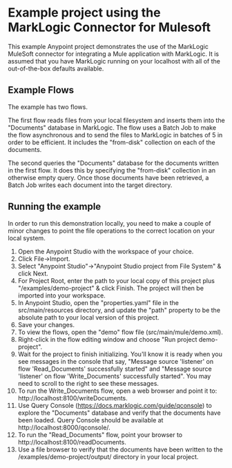 # Example project using the MarkLogic Connector for Mulesoft

This example Anypoint project demonstrates the use of the MarkLogic MuleSoft connector for integrating a Mule
application with MarkLogic. It is assumed that you have MarkLogic running on your localhost with all of the
out-of-the-box defaults available.

## Example Flows
The example has two flows.

The first flow reads files from your local filesystem and inserts them into the "Documents" database in
MarkLogic. The flow uses a Batch Job to make the flow asynchronous and to send the files to MarkLogic in
batches of 5 in order to be efficient. It includes the "from-disk" collection on each of the documents.

The second queries the "Documents" database for the documents written in the first flow. It does this by
specifying the "from-disk" collection in an otherwise empty query. Once those documents have been retrieved,
a Batch Job writes each document into the target directory.

## Running the example
In order to run this demonstration locally, you need to make a couple of minor changes to point the file
operations to the correct location on your local system.

1. Open the Anypoint Studio with the workspace of your choice.
2. Click File->Import.
3. Select "Anypoint Studio"->"Anypoint Studio project from File System" & click Next.
4. For Project Root, enter the path to your local copy of this project plus "/examples/demo-project" & click Finish.
The project will then be imported into your workspace.
5. In Anypoint Studio, open the "properties.yaml" file in the src/main/resources directory, and update the "path" property
to be the absolute path to your local version of this project.
6. Save your changes.
7. To view the flows, open the "demo" flow file (src/main/mule/demo.xml).
8. Right-click in the flow editing window and choose "Run project demo-project".
9. Wait for the project to finish initializing. You'll know it is ready when you see messages in the console that
say, "Message source 'listener' on flow 'Read_Documents' successfully started" and
"Message source 'listener' on flow 'Write_Documents' successfully started". You may need to scroll to the right to see
these messages.
10. To run the Write_Documents flow, open a web browser and point it to: http://localhost:8100/writeDocuments.
11. Use Query Console (https://docs.marklogic.com/guide/qconsole) to explore the "Documents" database and verify that the
documents have been loaded. Query Console should be available at http://localhost:8000/qconsole/.
12. To run the "Read_Documents" flow, point your browser to http://localhost:8100/readDocuments.
13. Use a file browser to verify that the documents have been written to the /examples/demo-project/output/
    directory in your local project.